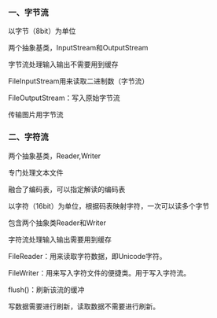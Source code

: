 
### 一、字节流

以字节（8bit）为单位

两个抽象基类，InputStream和OutputStream

字节流处理输入输出不需要用到缓存

FileInputStream用来读取二进制数（字节流）

FileOutputStream：写入原始字节流

传输图片用字节流

### 二、字符流

两个抽象基类，Reader,Writer

专门处理文本文件

融合了编码表，可以指定解读的编码表 

以字符（16bit）为单位，根据码表映射字符，一次可以读多个字节

包含两个抽象类Reader和Writer

字符流处理输入输出需要用到缓存

FileReader：用来读取字符数据，即Unicode字符。

FileWriter：用来写入字符文件的便捷类。用于写入字符流。

flush()：刷新该流的缓冲

写数据需要进行刷新，读取数据不需要进行刷新。
